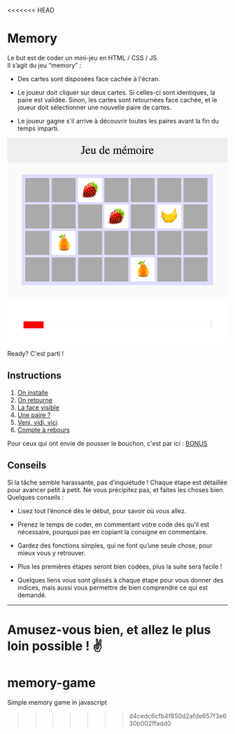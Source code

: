 <<<<<<< HEAD
# Memory

Le but est de coder un mini-jeu en HTML / CSS / JS.  
Il s’agit du jeu “memory” :

* Des cartes sont disposées face cachée à l'écran.

* Le joueur doit cliquer sur deux cartes. Si celles-ci sont identiques, la paire est validée. Sinon, les cartes sont retournées face cachée, et le joueur doit sélectionner une nouvelle paire de cartes.

* Le joueur gagne s'il arrive à découvrir toutes les paires avant la fin du temps imparti.

![jeu memory](docs/images/jeu-memory.png)

Ready? C'est parti !

## Instructions

1. [On installe](docs/1_on-installe.md)
2. [On retourne](docs/2_on-retourne.md)
3. [La face visible](docs/3_la-face-visible.md)
4. [Une paire ?](docs/4_une-paire.md)
5. [Veni, vidi, vici](docs/5_veni-vedi-vici.md)
6. [Compte à rebours](docs/6_compte-a-rebours.md)

Pour ceux qui ont envie de pousser le bouchon, c'est par ici : [BONUS](docs/7_bonus.md)

## Conseils

Si la tâche semble harassante, pas d’inquiétude ! Chaque étape est détaillée pour avancer petit à petit. Ne vous précipitez pas, et faites les choses bien. Quelques conseils :

* Lisez tout l’énoncé dès le début, pour savoir où vous allez.

* Prenez le temps de coder, en commentant votre code dès qu’il est nécessaire, pourquoi pas en copiant la consigne en commentaire.

* Gardez des fonctions simples, qui ne font qu’une seule chose, pour mieux vous y retrouver.

* Plus les premières étapes seront bien codées, plus la suite sera facile !

* Quelques liens vous sont glissés à chaque étape pour vous donner des indices, mais aussi vous permettre de bien comprendre ce qui est demandé.

---

Amusez-vous bien, et allez le plus loin possible ! ✌️
=======
# memory-game
Simple memory game in javascript
>>>>>>> d4cedc6cfb4f850d2afde657f3e630b002ffadd0
